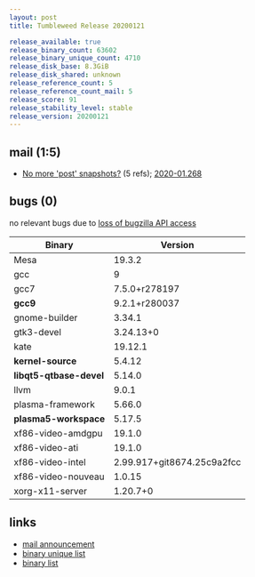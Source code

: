 ```yaml
---
layout: post
title: Tumbleweed Release 20200121

release_available: true
release_binary_count: 63602
release_binary_unique_count: 4710
release_disk_base: 8.3GiB
release_disk_shared: unknown
release_reference_count: 5
release_reference_count_mail: 5
release_score: 91
release_stability_level: stable
release_version: 20200121
---
```


## mail (1:5)

- [No more 'post' snapshots?](https://lists.opensuse.org/opensuse-factory/2020-01/msg00265.html) (5 refs); [2020-01.268](https://lists.opensuse.org/opensuse-factory/2020-01/msg00268.html)

## bugs (0)

<!--more-->

no relevant bugs due to [loss of bugzilla API access](https://bugzilla.opensuse.org/show_bug.cgi?id=1157722)

Binary | Version
--- | ---
Mesa | 19.3.2
gcc | 9
gcc7 | 7.5.0+r278197
**gcc9** | 9.2.1+r280037
gnome-builder | 3.34.1
gtk3-devel | 3.24.13+0
kate | 19.12.1
**kernel-source** | 5.4.12
**libqt5-qtbase-devel** | 5.14.0
llvm | 9.0.1
plasma-framework | 5.66.0
**plasma5-workspace** | 5.17.5
xf86-video-amdgpu | 19.1.0
xf86-video-ati | 19.1.0
xf86-video-intel | 2.99.917+git8674.25c9a2fcc
xf86-video-nouveau | 1.0.15
xorg-x11-server | 1.20.7+0

## links

- [mail announcement](https://lists.opensuse.org/opensuse-factory/2020-01/msg00256.html)
- [binary unique list](http://download.opensuse.org/history/20200121/rpm.unique.list)
- [binary list](http://download.opensuse.org/history/20200121/rpm.list)
